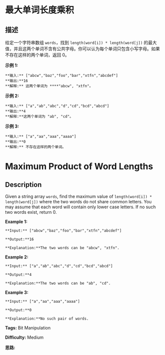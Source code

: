 # 最大单词长度乘积

## 描述

给定一个字符串数组 `words`，找到 `length(word[i]) * length(word[j])` 的最大值，并且这两个单词不含有公共字母。你可以认为每个单词只包含小写字母。如果不存在这样的两个单词，返回 0。

**示例  1:**

    
    
    **输入:** ["abcw","baz","foo","bar","xtfn","abcdef"]
    **输出:**16 
    **解释:** 这两个单词为 ****"abcw", "xtfn"。

**示例 2:**

    
    
    **输入:** ["a","ab","abc","d","cd","bcd","abcd"]
    **输出:**4 
    **解释:**这两个单词为 "ab", "cd"。

**示例 3:**

    
    
    **输入:** ["a","aa","aaa","aaaa"]
    **输出:**0 
    **解释:** 不存在这样的两个单词。



# Maximum Product of Word Lengths

## Description



Given a string array `words`, find the maximum value of `length(word[i]) * length(word[j])` where the two words do not share common letters. You may assume that each word will contain only lower case letters. If no such two words exist, return 0.

**Example 1:**

    
    
    **Input:** ["abcw","baz","foo","bar","xtfn","abcdef"]
    **Output:**16 
    **Explanation:**The two words can be "abcw", "xtfn".

**Example 2:**

    
    
    **Input:** ["a","ab","abc","d","cd","bcd","abcd"]
    **Output:**4 
    **Explanation:**The two words can be "ab", "cd".

**Example 3:**

    
    
    **Input:** ["a","aa","aaa","aaaa"]
    **Output:**0 
    **Explanation:**No such pair of words.
    


**Tags:** Bit Manipulation

**Difficulty:** Medium

**思路:**
